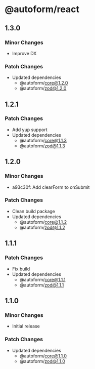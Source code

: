 # @autoform/react

## 1.3.0

### Minor Changes

- Improve DX

### Patch Changes

- Updated dependencies
  - @autoform/core@1.2.0
  - @autoform/zod@1.2.0

## 1.2.1

### Patch Changes

- Add yup support
- Updated dependencies
  - @autoform/core@1.1.3
  - @autoform/zod@1.1.3

## 1.2.0

### Minor Changes

- a93c30f: Add clearForm to onSubmit

### Patch Changes

- Clean build package
- Updated dependencies
  - @autoform/core@1.1.2
  - @autoform/zod@1.1.2

## 1.1.1

### Patch Changes

- Fix build
- Updated dependencies
  - @autoform/core@1.1.1
  - @autoform/zod@1.1.1

## 1.1.0

### Minor Changes

- Initial release

### Patch Changes

- Updated dependencies
  - @autoform/core@1.1.0
  - @autoform/zod@1.1.0
